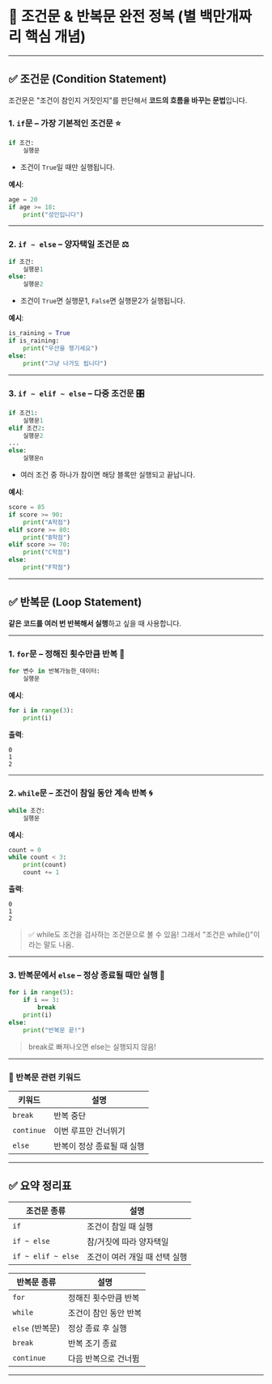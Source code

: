 # 🌟 조건문 & 반복문 완전 정복 (별 백만개짜리 핵심 개념)

---

## ✅ 조건문 (Condition Statement)

조건문은 "조건이 참인지 거짓인지"를 판단해서 **코드의 흐름을 바꾸는 문법**입니다.

### 1. `if`문 – 가장 기본적인 조건문 ⭐

```python
if 조건:
    실행문

```

- 조건이 `True`일 때만 실행됩니다.

**예시**:

```python
age = 20
if age >= 18:
    print("성인입니다")

```

---

### 2. `if ~ else` – 양자택일 조건문 ⚖️

```python
if 조건:
    실행문1
else:
    실행문2

```

- 조건이 `True`면 실행문1, `False`면 실행문2가 실행됩니다.

**예시**:

```python
is_raining = True
if is_raining:
    print("우산을 챙기세요")
else:
    print("그냥 나가도 됩니다")

```

---

### 3. `if ~ elif ~ else` – 다중 조건문 🎛️

```python
if 조건1:
    실행문1
elif 조건2:
    실행문2
...
else:
    실행문n

```

- 여러 조건 중 하나가 참이면 해당 블록만 실행되고 끝납니다.

**예시**:

```python
score = 85
if score >= 90:
    print("A학점")
elif score >= 80:
    print("B학점")
elif score >= 70:
    print("C학점")
else:
    print("F학점")

```

---

## ✅ 반복문 (Loop Statement)

**같은 코드를 여러 번 반복해서 실행**하고 싶을 때 사용합니다.

---

### 1. `for`문 – 정해진 횟수만큼 반복 🔁

```python
for 변수 in 반복가능한_데이터:
    실행문

```

**예시**:

```python
for i in range(3):
    print(i)

```

**출력**:

```
0
1
2

```

---

### 2. `while`문 – 조건이 참일 동안 계속 반복 🌀

```python
while 조건:
    실행문

```

**예시**:

```python
count = 0
while count < 3:
    print(count)
    count += 1

```

**출력**:

```
0
1
2

```

> ✅ while도 조건을 검사하는 조건문으로 볼 수 있음!
그래서 "조건은 while()"이라는 말도 나옴.
> 

---

### 3. 반복문에서 `else` – 정상 종료될 때만 실행 🧐

```python
for i in range(5):
    if i == 3:
        break
    print(i)
else:
    print("반복문 끝!")

```

> break로 빠져나오면 else는 실행되지 않음!
> 

---

### 🔧 반복문 관련 키워드

| 키워드 | 설명 |
| --- | --- |
| `break` | 반복 중단 |
| `continue` | 이번 루프만 건너뛰기 |
| `else` | 반복이 정상 종료될 때 실행 |

---

## ✅ 요약 정리표

| 조건문 종류 | 설명 |
| --- | --- |
| `if` | 조건이 참일 때 실행 |
| `if ~ else` | 참/거짓에 따라 양자택일 |
| `if ~ elif ~ else` | 조건이 여러 개일 때 선택 실행 |

| 반복문 종류 | 설명 |
| --- | --- |
| `for` | 정해진 횟수만큼 반복 |
| `while` | 조건이 참인 동안 반복 |
| `else` (반복문) | 정상 종료 후 실행 |
| `break` | 반복 조기 종료 |
| `continue` | 다음 반복으로 건너뜀 |

---